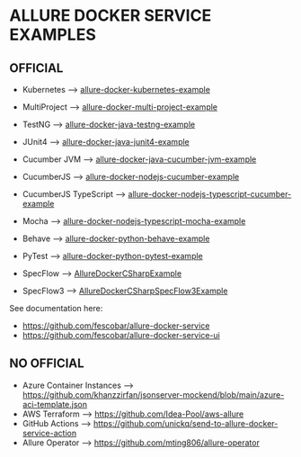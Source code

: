 # ALLURE DOCKER SERVICE EXAMPLES
## OFFICIAL

- Kubernetes --> [allure-docker-kubernetes-example](allure-docker-kubernetes-example)

- MultiProject --> [allure-docker-multi-project-example](allure-docker-multi-project-example)

- TestNG  --> [allure-docker-java-testng-example](allure-docker-java-testng-example)
- JUnit4  --> [allure-docker-java-junit4-example](allure-docker-java-junit4-example)
- Cucumber JVM  --> [allure-docker-java-cucumber-jvm-example](allure-docker-java-cucumber-jvm-example)
- CucumberJS  --> [allure-docker-nodejs-cucumber-example](allure-docker-nodejs-cucumber-example)
- CucumberJS TypeScript --> [allure-docker-nodejs-typescript-cucumber-example](allure-docker-nodejs-typescript-cucumber-example)
- Mocha --> [allure-docker-nodejs-typescript-mocha-example](allure-docker-nodejs-typescript-mocha-example)
- Behave --> [allure-docker-python-behave-example](allure-docker-python-behave-example)
- PyTest --> [allure-docker-python-pytest-example](allure-docker-python-pytest-example)
- SpecFlow --> [AllureDockerCSharpExample](AllureDockerCSharpExample)
- SpecFlow3 --> [AllureDockerCSharpSpecFlow3Example](AllureDockerCSharpSpecFlow3Example)

See documentation here:
- https://github.com/fescobar/allure-docker-service
- https://github.com/fescobar/allure-docker-service-ui

## NO OFFICIAL
- Azure Container Instances --> https://github.com/khanzzirfan/jsonserver-mockend/blob/main/azure-aci-template.json
- AWS Terraform --> https://github.com/Idea-Pool/aws-allure
- GitHub Actions --> https://github.com/unickq/send-to-allure-docker-service-action
- Allure Operator --> https://github.com/mting806/allure-operator
